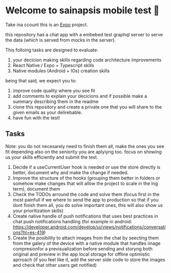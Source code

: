 # Welcome to sainapsis mobile test 👋

Take ina ccount this is an [Expo](https://expo.dev) project.

this repository has a chat app with a embebed test graphql server to serve the data (which is served from mocks in the server).

This folloing tasks are designed to evaluate:
1. your decicion making skills regarding code architecture improvements
2. React Native / Expo + Typescript skills
3. Native modules (Android + IOs) creation  skills

being that said, we expect you to:

1. improve code quality where you see fit
2. add comments to explain your decicions and if possible make a summary describing them in the readme
3. clone this repository and create a private one that you will share to the given emails as your delirebable.
4. have fun with the test!

## Tasks 

Note: you do not necesarely need to finish them all, make the ones you see fit depending also on the seniority you are aplyiyng too. focus on showing us your skills efficiently and submit the test.

1. Decide if a useCurrentUser hook is needed or use the store directly is better, document why and make the change if needed.
2. Improve the structure of the hooks (grouping them better in folders or somehow make changes that will allow the project to scale in the lng term), document them
3. Check the TODOs arround the code and solve them (focus first in the most painfull if we where to send the app to production so that if you dont finish them all, you do solve important ones, this will also show us your prioritization skills)
4. Create native handle of push notifications that uses best practices in chat push notifications handling (for example in android: https://developer.android.com/develop/ui/views/notifications/conversations?hl=es-419)
5. Create the posibility to attach images from the chat by seecting them from the galery of the device with a native module that handles image compresionfor a previsualization before sending and storyng both original and preview in the app local storage for offline optimistic aprroach (if you feel like it, add the server side code to store the images and check that other users get notified)



